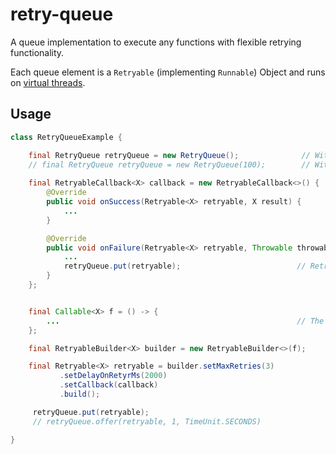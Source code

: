 # retry-queue
A queue implementation to execute any functions with flexible retrying functionality.

Each queue element is a `Retryable` (implementing `Runnable`) Object and runs on [virtual threads](https://docs.oracle.com/en/java/javase/21/core/virtual-threads.html).

## Usage
```java
class RetryQueueExample {

    final RetryQueue retryQueue = new RetryQueue();              // Without Semaphore
    // final RetryQueue retryQueue = new RetryQueue(100);        // With Semaphore
    
    final RetryableCallback<X> callback = new RetryableCallback<>() {
        @Override
        public void onSuccess(Retryable<X> retryable, X result) {
            ...
        }

        @Override
        public void onFailure(Retryable<X> retryable, Throwable throwable) {
            ...
            retryQueue.put(retryable);                          // Retries when dequeued
        }
    };


    final Callable<X> f = () -> {
        ...                                                     // The main operation
    };

    final RetryableBuilder<X> builder = new RetryableBuilder<>(f);

    final Retryable<X> retryable = builder.setMaxRetries(3)
           .setDelayOnRetyrMs(2000)
           .setCallback(callback)
           .build();

     retryQueue.put(retryable);
     // retryQueue.offer(retryable, 1, TimeUnit.SECONDS)

}
```
